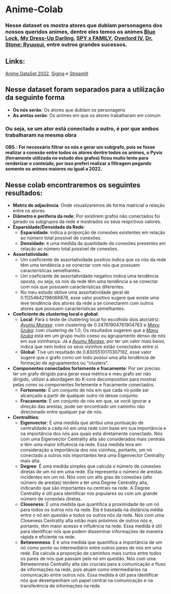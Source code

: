 # Anime-Colab
### Nesse dataset os mostra atores que dublam personagens dos nossos queridos animes, dentre eles temos os animes [Blue Lock](https://www.crunchyroll.com/pt-br/series/G4PH0WEKE/bluelock), [My Dress-Up Darling](https://www.crunchyroll.com/pt-br/series/GQWH0M9N8/my-dress-up-darling), [SPY x FAMILY](https://www.crunchyroll.com/pt-br/series/G4PH0WXVJ/spy-x-family), [Overlord IV](https://www.crunchyroll.com/pt-br/series/G69PZ5PDY/overlord), [Dr. Stone: Ryuusui](https://www.crunchyroll.com/pt-br/series/GYEXQKJG6/dr-stone), entre outros grandes sucessos.

## Links:
  [Anime DataSet 2022](https://www.kaggle.com/datasets/vishalmane10/anime-dataset-2022), [Sigma](https://danilothiago.github.io/anime-actor-voice/) e [Streamlit](https://animes.streamlit.app/)

## Nesse dataset foram separados para a utilização da seguinte forma
- **Os nós serão**: Os atores que dublam os personagens
- **As aretas serão**: Os animes em que os atores trabalharam em comum

### Ou seja, se um ator está conectado a outro, é por que ambos trabalharam na mesma obra

#### OBS.: Foi necessário filtrar os nós e gerar um subgrafo, pois se fosse realizar a conexão entre todos os atores dentre todos os animes, o Pyvis (ferramente utilizada no estudo dos grafos) ficou muito lento para renderizar o conteúdo, por isso preferi realizar a filtragem pegando somente os animes maiores ou igual a 2022.

## Nesse colab encontraremos os seguintes resultados:
- **Matriz de adjacência**: Onde visualizaremos de forma matricial a relação entre os atores.
- **Diâmetro e periferia da rede**: Por existirem grafos não conectados foi gerado os subgrupos da rede e mostrados os seus respctivos valores.
- **Esparsidade/Densidade da Rede**:
  - **Esparsidade**: indica a proporção de conexões existentes em relação ao número total possível de conexões.
  - **Densidade**: é uma medida da quantidade de conexões presentes em relação ao número total possível de conexões.
- **Assortatividade**:
  - Um coeficiente de assortatividade positivo indica que os nós da rede têm uma tendência a se conectar com nós que possuem características semelhantes.
  - Um coeficiente de assortatividade negativo indica uma tendência oposta, ou seja, os nós da rede têm uma tendência a se conectar com nós que possuem características diferentes.
  - No meu estudo obtive uma assortatividade geral de 0.11254642198066878, esse valor positivo sugere que existe uma leve tendência dos atores da rede a se conectarem com outros atores que possuem características semelhantes.
- **Coeficiente de clustering local e global**:
  - **Local**:
    Para o teste de clustering local foi escolhido dois ator/atriz: [*Ayumu Murase*](https://www.animenewsnetwork.com/encyclopedia/people.php?id=113308): com clustering de 0.24761904761904763 e [*Mayu Iizuka*](https://www.animenewsnetwork.com/encyclopedia/people.php?id=127911): com clustering de  1.0;
    Os resultados sugerem que a [*Mayu Iizuka*](https://www.animenewsnetwork.com/encyclopedia/people.php?id=127911) está em um grupo muito coeso ou agrupamento denso de nós em sua vizinhança. Já a [*Ayumu Murase*](https://www.animenewsnetwork.com/encyclopedia/people.php?id=113308), por ter um valor mais baixo, indica que nem todos os seus vizinhos estão conectados entre si.
  - **Global**: Tive um resultado de 0.8305510170307192, esse valor sugere que o grafo como um todo possui uma alta tendência de formação de agrupamentos ou "clusters".
- **Componentes conectados fortemente e fracamente**: Por ser preciso ter um grafo dirigido para gerar essa métrica e meu grafo ser não dirigido, utilizei a abordagem do K-core decomposition para mostrar pelas cores os componentes fortemente e fracamente conectados.
  -  **Fortemente**: É um conjunto de nós em que cada nó pode ser alcançado a partir de qualquer outro nó desse conjunto.
  -  **Fracamente**: É um conjunto de nós em que, se você ignorar a direção das arestas, pode ser encontrado um caminho não direcionado entre qualquer par de nós.
- **Centralities**:
  - **Eigenvector**: É uma medida que atribui uma pontuação de centralidade a cada nó em uma rede com base em sua importância e na importância dos nós aos quais está diretamente conectado. Nós com uma Eigenvector Centrality alta são considerados mais centrais e têm uma maior influência na rede. Essa medida leva em consideração a importância dos nós vizinhos, portanto, um nó conectado a outros nós importantes terá uma Eigenvector Centrality mais alta.
  - **Degree**: É uma medida simples que calcula o número de conexões diretas de um nó em uma rede. Ela representa o número de arestas incidentes em um nó. Nós com um alto grau de conexões (alto número de arestas) tendem a ter uma Degree Centrality alta, indicando que são importantes ou centrais na rede. A Degree Centrality é útil para identificar nós populares ou com um grande número de conexões diretas.
  - **Closeness**: É uma medida que quantifica a proximidade de um nó para todos os outros nós na rede. Ela é baseada na distância média entre o nó em questão e todos os outros nós da rede. Nós com uma Closeness Centrality alta estão mais próximos de outros nós e, portanto, têm maior acesso e influência na rede. Essa medida é útil para identificar nós que podem disseminar informações de maneira rápida e eficiente na rede.
  - **Betweenness**: É é uma medida que quantifica a importância de um nó como ponte ou intermediário entre outros pares de nós em uma rede. Ela calcula a proporção de caminhos mais curtos entre todos os pares de nós que passam pelo nó em questão. Nós com uma Betweenness Centrality alta são cruciais para a comunicação e fluxo de informações na rede, pois atuam como intermediários na comunicação entre outros nós. Essa medida é útil para identificar nós que desempenham um papel central na comunicação e na transferência de informações na rede.
